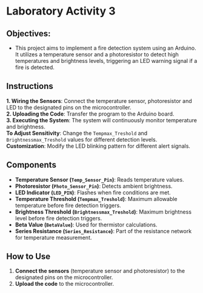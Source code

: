# Laboratory Activity 3

## Objectives:
- This project aims to implement a fire detection system using an Arduino. It utilizes a temperature sensor and a photoresistor to detect high temperatures and brightness levels, triggering an LED warning signal if a fire is detected.

## Instructions  

**1. Wiring the Sensors**: Connect the temperature sensor, photoresistor and LED to the designated pins on the microcontroller.  
**2. Uploading the Code**: Transfer the program to the Arduino board.  
**3. Executing the System**: The system will continuously monitor temperature and brightness.  
**To Adjust Sensitivity**: Change the `Tempmax_Treshold` and `Brightnessmax_Treshold` values for different detection levels.  
**Customization**: Modify the LED blinking pattern for different alert signals.  

## Components  
- **Temperature Sensor (`Temp_Sensor_Pin`)**: Reads temperature values.  
- **Photoresistor (`Photo_Sensor_Pin`)**: Detects ambient brightness.  
- **LED Indicator (`LED_PIN`)**: Flashes when fire conditions are met.  
- **Temperature Threshold (`Tempmax_Treshold`)**: Maximum allowable temperature before fire detection triggers.  
- **Brightness Threshold (`Brightnessmax_Treshold`)**: Maximum brightness level before fire detection triggers.  
- **Beta Value (`BetaValue`)**: Used for thermistor calculations.  
- **Series Resistance (`Series_Resistance`)**: Part of the resistance network for temperature measurement.  

## How to Use  
1. **Connect the sensors** (temperature sensor and photoresistor) to the designated pins on the microcontroller.  
2. **Upload the code** to the microcontroller.  
